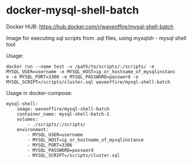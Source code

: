 # docker-mysql-shell-batch

Docker HUB: https://hub.docker.com/r/waveoffire/mysql-shell-batch

Image for executing sql scripts from .sql files, using mysqlsh - mysql shell tool



Usage:
```
docker run --name test -v /path/to/scripts/:/scripts/ -e MYSQL_USER=username -e MYSQL_HOST=ip_or_hostname_of_mysqlinstanc
e -e MYSQL_PORT=3306 -e MYSQL_PASSWORD=password -e MYSQL_SCRIPT=/scripts/cluster.sql waveoffire/mysql-shell-batch
```
Usage in docker-compose:


    mysql-shell:
        image: waveoffire/mysql-shell-batch
        container_name: mysql-shell-batch-1
        volumes:
            - ./scripts/:/scripts/
        environment:
            - MYSQL_USER=username
            - MYSQL_HOST=ip_or_hostname_of_mysqlinstance
            - MYSQL_PORT=3306
            - MYSQL_PASSWORD=password
            - MYSQL_SCRIPT=/scripts/cluster.sql
